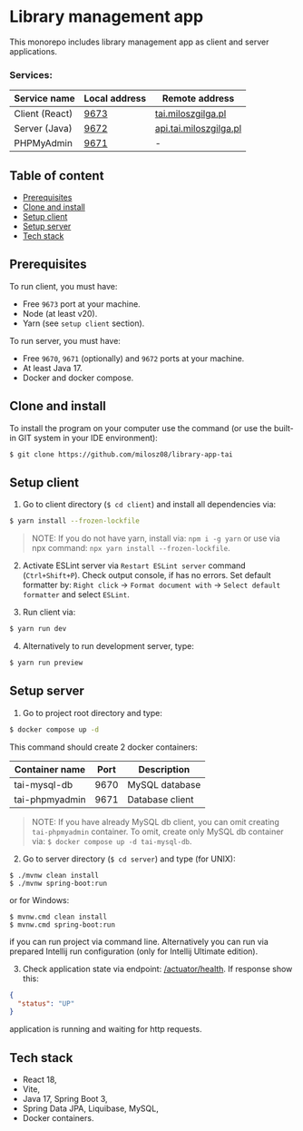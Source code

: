 # Library management app

This monorepo includes library management app as client and server applications.

### Services:

| Service name   | Local address                 | Remote address                                           |
|----------------|-------------------------------|----------------------------------------------------------|
| Client (React) | [9673](http://localhost:9673) | [tai.miloszgilga.pl](https://tai.miloszgilga.pl)         |
| Server (Java)  | [9672](http://localhost:9672) | [api.tai.miloszgilga.pl](https://api.tai.miloszgilga.pl) |
| PHPMyAdmin     | [9671](http://localhost:9671) | -                                                        |

## Table of content

* [Prerequisites](#prerequisites)
* [Clone and install](#clone-and-install)
* [Setup client](#setup-client)
* [Setup server](#setup-server)
* [Tech stack](#tech-stack)

## Prerequisites

To run client, you must have:
* Free `9673` port at your machine.
* Node (at least v20).
* Yarn (see `setup client` section).

To run server, you must have:
* Free `9670`, `9671` (optionally) and `9672` ports at your machine.
* At least Java 17.
* Docker and docker compose.

## Clone and install

To install the program on your computer use the command (or use the built-in GIT system in your IDE environment):

```bash
$ git clone https://github.com/milosz08/library-app-tai
```

## Setup client

1. Go to client directory (`$ cd client`) and install all dependencies via:

```bash
$ yarn install --frozen-lockfile
```
> NOTE: If you do not have yarn, install via: `npm i -g yarn` or use via
> npx command: `npx yarn install --frozen-lockfile`.

2. Activate ESLint server via `Restart ESLint server` command (`Ctrl+Shift+P`). Check output console, if has no errors.
Set default formatter by: `Right click` -> `Format document with` -> `Select default formatter` and select `ESLint`.

3. Run client via:

```bash
$ yarn run dev
```

4. Alternatively to run development server, type:

```bash
$ yarn run preview
```

## Setup server

1. Go to project root directory and type:

```bash
$ docker compose up -d
```

This command should create 2 docker containers:

| Container name | Port | Description     |
|----------------|------|-----------------|
| tai-mysql-db   | 9670 | MySQL database  |
| tai-phpmyadmin | 9671 | Database client |

> NOTE: If you have already MySQL db client, you can omit creating `tai-phpmyadmin` container. To omit, create only
> MySQL db container via: `$ docker compose up -d tai-mysql-db`.

2. Go to server directory (`$ cd server`) and type (for UNIX):

```
$ ./mvnw clean install
$ ./mvnw spring-boot:run
```

or for Windows:

```
$ mvnw.cmd clean install
$ mvnw.cmd spring-boot:run
```

if you can run project via command line. Alternatively you can run via prepared Intellij run configuration (only for
Intellij Ultimate edition).

3. Check application state via endpoint: [/actuator/health](http://localhost:9672/actuator/health). If response show
this:

```json
{
  "status": "UP"
}
```

application is running and waiting for http requests.

## Tech stack
* React 18,
* Vite,
* Java 17, Spring Boot 3,
* Spring Data JPA, Liquibase, MySQL,
* Docker containers.
